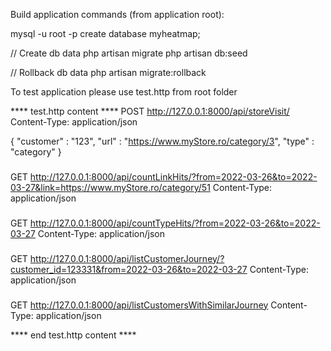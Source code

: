 Build application commands (from application root):

mysql -u root -p
create database myheatmap;

// Create db data
php artisan migrate
php artisan db:seed

// Rollback db data
php artisan migrate:rollback

To test application please use test.http from root folder

**** test.http content ****
POST http://127.0.0.1:8000/api/storeVisit/
Content-Type: application/json

{
    "customer" : "123",
    "url" : "https://www.myStore.ro/category/3",
    "type" : "category"
}

### 

GET http://127.0.0.1:8000/api/countLinkHits/?from=2022-03-26&to=2022-03-27&link=https://www.myStore.ro/category/51
Content-Type: application/json

###

GET http://127.0.0.1:8000/api/countTypeHits/?from=2022-03-26&to=2022-03-27
Content-Type: application/json

###
GET http://127.0.0.1:8000/api/listCustomerJourney/?customer_id=123331&from=2022-03-26&to=2022-03-27
Content-Type: application/json

###
GET http://127.0.0.1:8000/api/listCustomersWithSimilarJourney
Content-Type: application/json

**** end test.http content ****

